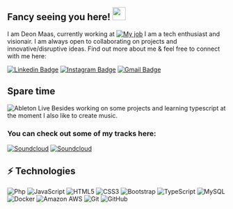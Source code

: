 
## Fancy seeing you here! <img src="https://raw.githubusercontent.com/aemmadi/aemmadi/master/wave.gif" width="30px">


I am Deon Maas, currently working at [![My job](https://img.shields.io/badge/Freshportal.com-success?style=flat-square)](https://www.freshportal.com/) I am a tech enthusiast and visionair. I am always open to collaborating on projects and innovative/disruptive ideas. Find out more about me & feel free to connect with me here:

[![Linkedin Badge](https://img.shields.io/badge/-deonmaas-blue?style=flat-square&logo=Linkedin&logoColor=white&link=https://www.linkedin.com/in/deonmaas/)](https://www.linkedin.com/in/deon-maas-09186b2b/)
[![Instagram Badge](https://img.shields.io/badge/-diondaze-purple?style=flat-square&logo=instagram&logoColor=white&link=https://instagram.com/diondaze/)](https://instagram.com/diondaze)
[![Gmail Badge](https://img.shields.io/badge/-diondaze@gmail.com-c14438?style=flat-square&logo=Gmail&logoColor=white&link=mailto:diondaze@gmail.com)](mailto:diondaze@gmail.com)

## Spare time

![Ableton Live](https://img.shields.io/badge/-Ableton%20Live-black?style=flat-square&logo=ableton-live) 
Besides working on some projects and learning typescript at the moment I also like to create music.

### You can check out some of my tracks here: 

[![Soundcloud](https://img.shields.io/badge/-Soundcloud-black?style=flat-square&logo=soundcloud)](https://www.soundcloud.com/dion-daze/)
[![Soundcloud](https://img.shields.io/badge/-Soundcloud-black?style=flat-square&logo=soundcloud)](https://www.soundcloud.com/gate77/)

## ⚡ Technologies

![Php](https://img.shields.io/badge/-Php-black?style=flat-square&logo=php)
![JavaScript](https://img.shields.io/badge/-JavaScript-black?style=flat-square&logo=javascript)
![HTML5](https://img.shields.io/badge/-HTML5-E34F26?style=flat-square&logo=html5&logoColor=white)
![CSS3](https://img.shields.io/badge/-CSS3-1572B6?style=flat-square&logo=css3)
![Bootstrap](https://img.shields.io/badge/-Bootstrap-563D7C?style=flat-square&logo=bootstrap)
![TypeScript](https://img.shields.io/badge/-TypeScript-007ACC?style=flat-square&logo=typescript)
![MySQL](https://img.shields.io/badge/-MySQL-black?style=flat-square&logo=mysql)
![Docker](https://img.shields.io/badge/-Docker-black?style=flat-square&logo=docker)
![Amazon AWS](https://img.shields.io/badge/Amazon%20AWS-232F3E?style=flat-square&logo=amazon-aws)
![Git](https://img.shields.io/badge/-Git-black?style=flat-square&logo=git)
![GitHub](https://img.shields.io/badge/-GitHub-181717?style=flat-square&logo=github)
